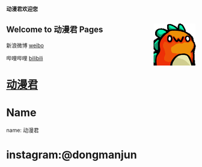 **动漫君欢迎您**

## Welcome to 动漫君 Pages  <img align="right" src="529710224727080979.gif"/>

新浪微博  [weibo](https://weibo.com)

哔哩哔哩  [bilibili](https://bilibili.com)

#
# [动漫君](https://dongmanjun.github.io)
#

# Name 
name: 动漫君

# instagram:@dongmanjun
